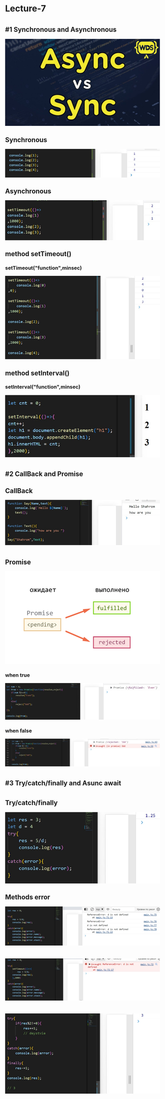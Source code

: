 # Lecture-7
#
## #1 Synchronous and Asynchronous
![](./img/fon.jpg)
## Synchronous
![](./img/js1.jpg)
## Asynchronous
![](./img/js3.jpg)
## method setTimeout()
### setTimeout("function",minsec)
![](./img/js2.jpg)
## method setInterval()
### setInterval("function",minsec)
![](./img/js4.jpg)
#
## #2 CallBack and Promise
## CallBack
![](./img/js5.jpg)
#
## Promise
![](./img/fon2.png)
### when true
![](./img/js6.jpg)
### when false
![](./img/js7.jpg)
#
## #3 Try/catch/finally and Asunc await

#
## Try/catch/finally
![](./img/js11.jpg)
## Methods error
![](./img/js8.jpg)
#
![](./img/js9.jpg)
#
![](./img/js10.jpg)